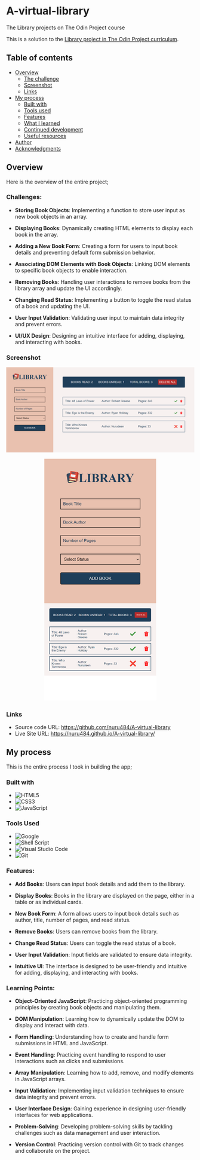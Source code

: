 # A-virtual-library

The Library projects on The Odin Project course

This is a solution to the [Library project in The Odin Project curriculum](https://www.theodinproject.com/lessons/node-path-javascript-library).

## Table of contents

- [Overview](#overview)
  - [The challenge](#the-challenge)
  - [Screenshot](#screenshot)
  - [Links](#links)
- [My process](#my-process)
  - [Built with](#built-with)
  - [Tools used](#tools-used)
  - [Features](#features)
  - [What I learned](#what-i-learned)
  - [Continued development](#continued-development)
  - [Useful resources](#useful-resources)
- [Author](#author)
- [Acknowledgments](#acknowledgments)

## Overview

Here is the overview of the entire project;

### Challenges:

- **Storing Book Objects**: Implementing a function to store user input as new book objects in an array.

- **Displaying Books**: Dynamically creating HTML elements to display each book in the array.

- **Adding a New Book Form**: Creating a form for users to input book details and preventing default form submission behavior.

- **Associating DOM Elements with Book Objects**: Linking DOM elements to specific book objects to enable interaction.

- **Removing Books**: Handling user interactions to remove books from the library array and update the UI accordingly.

- **Changing Read Status**: Implementing a button to toggle the read status of a book and updating the UI.

- **User Input Validation**: Validating user input to maintain data integrity and prevent errors.

- **UI/UX Design**: Designing an intuitive interface for adding, displaying, and interacting with books.

### Screenshot

![Desktop-view-of-app](./src/assets/desktop-view.png)

<div align="center">
  <img src="./src/assets/mobile-view.png" alt="mobile-view-of-app" width="300">
</div>

### Links

- Source code URL: https://github.com/nuru484/A-virtual-library
- Live Site URL: https://nuru484.github.io/A-virtual-library/

## My process

This is the entire process I took in building the app;

### Built with

- ![HTML5](https://img.shields.io/badge/html5-%23E34F26.svg?style=for-the-badge&logo=html5&logoColor=white)
- ![CSS3](https://img.shields.io/badge/css3-%231572B6.svg?style=for-the-badge&logo=css3&logoColor=white)
- ![JavaScript](https://img.shields.io/badge/javascript-%23323330.svg?style=for-the-badge&logo=javascript&logoColor=%23F7DF1E)

### Tools Used

- ![Google](https://img.shields.io/badge/google-4285F4?style=for-the-badge&logo=google&logoColor=white)
- ![Shell Script](https://img.shields.io/badge/Terminal-%23121011.svg?style=for-the-badge&logo=gnu-bash&logoColor=white)
- ![Visual Studio Code](https://img.shields.io/badge/Visual%20Studio%20Code-0078d7.svg?style=for-the-badge&logo=visual-studio-code&logoColor=white)
- ![Git](https://img.shields.io/badge/Git-%23F05032.svg?style=for-the-badge&logo=git&logoColor=white)

### Features:

- **Add Books**: Users can input book details and add them to the library.

- **Display Books**: Books in the library are displayed on the page, either in a table or as individual cards.

- **New Book Form**: A form allows users to input book details such as author, title, number of pages, and read status.

- **Remove Books**: Users can remove books from the library.

- **Change Read Status**: Users can toggle the read status of a book.

- **User Input Validation**: Input fields are validated to ensure data integrity.

- **Intuitive UI**: The interface is designed to be user-friendly and intuitive for adding, displaying, and interacting with books.

### Learning Points:

- **Object-Oriented JavaScript**: Practicing object-oriented programming principles by creating book objects and manipulating them.

- **DOM Manipulation**: Learning how to dynamically update the DOM to display and interact with data.

- **Form Handling**: Understanding how to create and handle form submissions in HTML and JavaScript.

- **Event Handling**: Practicing event handling to respond to user interactions such as clicks and submissions.

- **Array Manipulation**: Learning how to add, remove, and modify elements in JavaScript arrays.

- **Input Validation**: Implementing input validation techniques to ensure data integrity and prevent errors.

- **User Interface Design**: Gaining experience in designing user-friendly interfaces for web applications.

- **Problem-Solving**: Developing problem-solving skills by tackling challenges such as data management and user interaction.

- **Version Control**: Practicing version control with Git to track changes and collaborate on the project.
